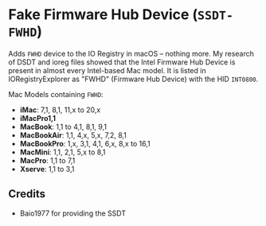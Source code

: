 # Fake Firmware Hub Device (`SSDT-FWHD`) 
Adds `FWHD` device to the IO Registry in macOS – nothing more. My research of DSDT and ioreg files showed that the Intel Firmware Hub Device is present in almost every Intel-based Mac model. It is listed in IORegistryExplorer as "FWHD" (Firmware Hub Device) with the HID `INT0800`.

Mac Models containing `FWHD`:

- **iMac**: 7,1, 8,1, 11,x to 20,x
- **iMacPro1,1**
- **MacBook**: 1,1 to 4,1, 8,1, 9,1
- **MacBookAir**: 1,1, 4,x, 5,x, 7,2, 8,1
- **MacBookPro**: 1,x, 3,1, 4,1, 6,x, 8,x to 16,1
- **MacMini**: 1,1, 2,1, 5,x to 8,1 
- **MacPro**: 1,1 to 7,1
- **Xserve**: 1,1 to 3,1

## Credits
- Baio1977 for providing the SSDT
